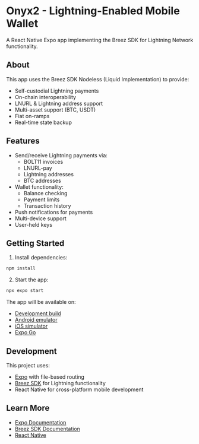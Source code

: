 # Onyx2 - Lightning-Enabled Mobile Wallet

A React Native Expo app implementing the Breez SDK for Lightning Network functionality.

## About

This app uses the Breez SDK Nodeless (Liquid Implementation) to provide:

- Self-custodial Lightning payments
- On-chain interoperability 
- LNURL & Lightning address support
- Multi-asset support (BTC, USDT)
- Fiat on-ramps
- Real-time state backup

## Features

- Send/receive Lightning payments via:
  - BOLT11 invoices
  - LNURL-pay
  - Lightning addresses
  - BTC addresses
- Wallet functionality:
  - Balance checking
  - Payment limits
  - Transaction history
- Push notifications for payments
- Multi-device support
- User-held keys

## Getting Started

1. Install dependencies:
```bash
npm install
```

2. Start the app:
```bash
npx expo start
```

The app will be available on:
- [Development build](https://docs.expo.dev/develop/development-builds/introduction/)
- [Android emulator](https://docs.expo.dev/workflow/android-studio-emulator/)
- [iOS simulator](https://docs.expo.dev/workflow/ios-simulator/)
- [Expo Go](https://expo.dev/go)

## Development

This project uses:
- [Expo](https://expo.dev) with file-based routing
- [Breez SDK](https://sdk-doc-liquid.breez.technology/) for Lightning functionality
- React Native for cross-platform mobile development

## Learn More

- [Expo Documentation](https://docs.expo.dev/)
- [Breez SDK Documentation](https://sdk-doc-liquid.breez.technology/)
- [React Native](https://reactnative.dev/)
